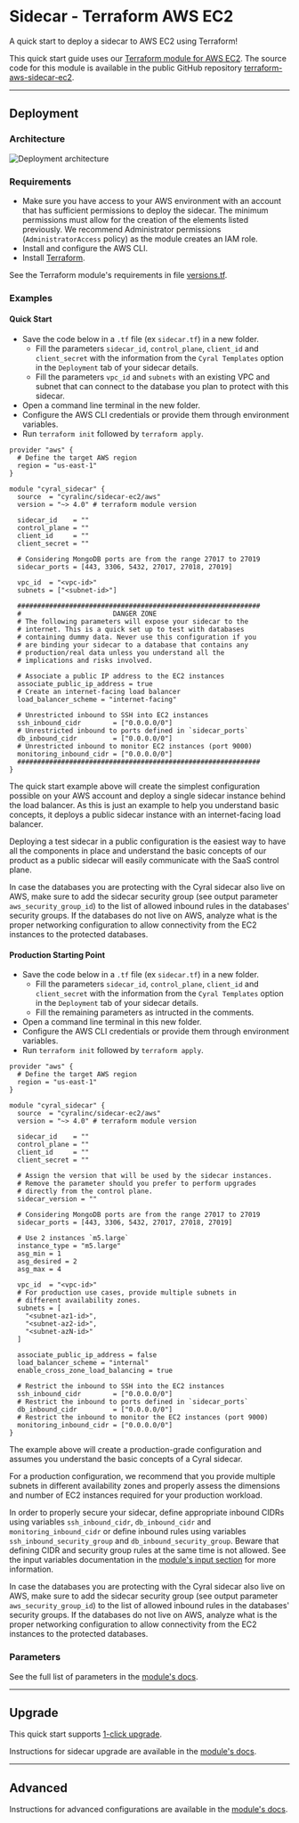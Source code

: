# Sidecar - Terraform AWS EC2

A quick start to deploy a sidecar to AWS EC2 using Terraform!

This quick start guide uses our [Terraform module for AWS EC2](https://registry.terraform.io/modules/cyralinc/sidecar-ec2/aws/latest).
The source code for this module is available in the public GitHub repository
[terraform-aws-sidecar-ec2](https://github.com/cyralinc/terraform-aws-sidecar-ec2).

---

## Deployment

### Architecture

![Deployment architecture](https://raw.githubusercontent.com/cyralinc/terraform-aws-sidecar-ec2/main/images/aws_architecture.png)

### Requirements

* Make sure you have access to your AWS environment with an account that has sufficient permissions to deploy the sidecar. The minimum permissions must allow for the creation of the elements listed previously. We recommend Administrator permissions (`AdministratorAccess` policy) as the module creates an IAM role.
* Install and configure the AWS CLI.
* Install [Terraform](https://www.terraform.io).

See the Terraform module's requirements in file [versions.tf](https://github.com/cyralinc/terraform-aws-sidecar-ec2/blob/main/versions.tf).

### Examples

#### Quick Start

* Save the code below in a `.tf` file (ex `sidecar.tf`) in a new folder.
    * Fill the parameters `sidecar_id`, `control_plane`, `client_id` and 
    `client_secret` with the information from the `Cyral Templates` option
    in the `Deployment` tab of your sidecar details.
    * Fill the parameters `vpc_id` and `subnets` with an existing VPC and
    subnet that can connect to the database you plan to protect with this
    sidecar.
* Open a command line terminal in the new folder.
* Configure the AWS CLI credentials or provide them through environment variables.
* Run `terraform init` followed by `terraform apply`.

```hcl
provider "aws" {
  # Define the target AWS region
  region = "us-east-1"
}

module "cyral_sidecar" {
  source  = "cyralinc/sidecar-ec2/aws"  
  version = "~> 4.0" # terraform module version

  sidecar_id    = ""
  control_plane = ""
  client_id     = ""
  client_secret = ""

  # Considering MongoDB ports are from the range 27017 to 27019
  sidecar_ports = [443, 3306, 5432, 27017, 27018, 27019]

  vpc_id  = "<vpc-id>"
  subnets = ["<subnet-id>"]

  #############################################################
  #                       DANGER ZONE
  # The following parameters will expose your sidecar to the
  # internet. This is a quick set up to test with databases
  # containing dummy data. Never use this configuration if you
  # are binding your sidecar to a database that contains any
  # production/real data unless you understand all the
  # implications and risks involved.

  # Associate a public IP address to the EC2 instances
  associate_public_ip_address = true
  # Create an internet-facing load balancer
  load_balancer_scheme = "internet-facing"

  # Unrestricted inbound to SSH into EC2 instances
  ssh_inbound_cidr        = ["0.0.0.0/0"]
  # Unrestricted inbound to ports defined in `sidecar_ports`
  db_inbound_cidr         = ["0.0.0.0/0"]
  # Unrestricted inbound to monitor EC2 instances (port 9000)
  monitoring_inbound_cidr = ["0.0.0.0/0"]
  #############################################################
}
```

The quick start example above will create the simplest configuration possible on your AWS account
and deploy a single sidecar instance behind the load balancer. As this is just an example
to help you understand basic concepts, it deploys a public sidecar instance with an
internet-facing load balancer.

Deploying a test sidecar in a public configuration is the easiest way to have all the components
in place and understand the basic concepts of our product as a public sidecar will easily
communicate with the SaaS control plane.

In case the databases you are protecting with the Cyral sidecar also live on AWS, make sure to
add the sidecar security group (see output parameter `aws_security_group_id`) to the list of
allowed inbound rules in the databases' security groups. If the databases do not live on AWS,
analyze what is the proper networking configuration to allow connectivity from the EC2
instances to the protected databases.

#### Production Starting Point

* Save the code below in a `.tf` file (ex `sidecar.tf`) in a new folder.
    * Fill the parameters `sidecar_id`, `control_plane`, `client_id` and 
    `client_secret` with the information from the `Cyral Templates` option
    in the `Deployment` tab of your sidecar details.
    * Fill the remaining parameters as intructed in the comments.
* Open a command line terminal in this new folder.
* Configure the AWS CLI credentials or provide them through environment variables.
* Run `terraform init` followed by `terraform apply`.

```hcl
provider "aws" {
  # Define the target AWS region
  region = "us-east-1"
}

module "cyral_sidecar" {
  source  = "cyralinc/sidecar-ec2/aws"  
  version = "~> 4.0" # terraform module version

  sidecar_id    = ""
  control_plane = ""
  client_id     = ""
  client_secret = ""
  
  # Assign the version that will be used by the sidecar instances.
  # Remove the parameter should you prefer to perform upgrades 
  # directly from the control plane.
  sidecar_version = ""

  # Considering MongoDB ports are from the range 27017 to 27019
  sidecar_ports = [443, 3306, 5432, 27017, 27018, 27019]

  # Use 2 instances `m5.large`
  instance_type = "m5.large"
  asg_min = 1
  asg_desired = 2
  asg_max = 4

  vpc_id  = "<vpc-id>"
  # For production use cases, provide multiple subnets in
  # different availability zones.
  subnets = [
    "<subnet-az1-id>",
    "<subnet-az2-id>",
    "<subnet-azN-id>"
  ]

  associate_public_ip_address = false
  load_balancer_scheme = "internal"
  enable_cross_zone_load_balancing = true

  # Restrict the inbound to SSH into the EC2 instances
  ssh_inbound_cidr        = ["0.0.0.0/0"]
  # Restrict the inbound to ports defined in `sidecar_ports`
  db_inbound_cidr         = ["0.0.0.0/0"]
  # Restrict the inbound to monitor the EC2 instances (port 9000)
  monitoring_inbound_cidr = ["0.0.0.0/0"]
}
```

The example above will create a production-grade configuration and assumes you understand
the basic concepts of a Cyral sidecar.

For a production configuration, we recommend that you provide multiple subnets in different
availability zones and properly assess the dimensions and number of EC2 instances required
for your production workload.

In order to properly secure your sidecar, define appropriate inbound CIDRs using variables
`ssh_inbound_cidr`, `db_inbound_cidr` and `monitoring_inbound_cidr` or define inbound
rules using variables `ssh_inbound_security_group` and `db_inbound_security_group`. Beware
that defining CIDR and security group rules at the same time is not allowed. See the
input variables documentation in the [module's input section](https://registry.terraform.io/modules/cyralinc/sidecar-ec2/aws/latest?tab=inputs)
for more information.

In case the databases you are protecting with the Cyral sidecar also live on AWS, make sure to
add the sidecar security group (see output parameter `aws_security_group_id`) to the list of
allowed inbound rules in the databases' security groups. If the databases do not live on AWS,
analyze what is the proper networking configuration to allow connectivity from the EC2
instances to the protected databases.

### Parameters

See the full list of parameters in the [module's docs](https://registry.terraform.io/modules/cyralinc/sidecar-ec2/aws/latest?tab=inputs).

---

## Upgrade

This quick start supports [1-click upgrade](https://cyral.com/docs/sidecars/manage/upgrade#1-click-upgrade).

Instructions for sidecar upgrade are available
in the [module's docs](https://github.com/cyralinc/terraform-aws-sidecar-ec2#upgrade).

---

## Advanced

Instructions for advanced configurations are available
in the [module's docs](https://github.com/cyralinc/terraform-aws-sidecar-ec2#advanced).